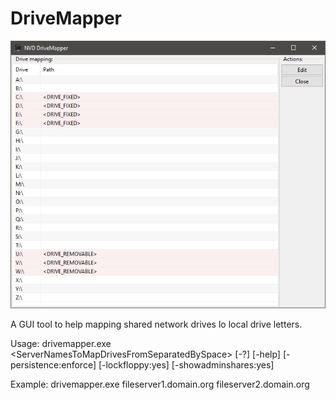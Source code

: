 # DriveMapper

![Screenshot](screenshot.png)

A GUI tool to help mapping shared network drives lo local drive letters.

Usage: drivemapper.exe \<ServerNamesToMapDrivesFromSeparatedBySpace\> [-?] [-help] [-persistence:enforce] [-lockfloppy:yes] [-showadminshares:yes]

Example: drivemapper.exe fileserver1.domain.org fileserver2.domain.org
